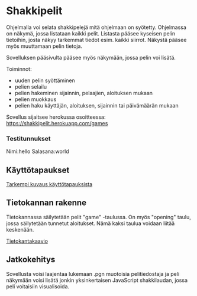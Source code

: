 # Shakkipelit

Ohjelmalla voi selata shakkipelejä mitä ohjelmaan on syötetty. Ohjelmassa on näkymä, jossa listataan kaikki pelit. Listasta pääsee kyseisen pelin tietoihin, josta näkyy tarkemmat tiedot esim. kaikki siirrot. Näkystä pääsee myös muuttamaan pelin tietoja.

Sovelluksen pääsivulta pääsee myös näkymään, jossa pelin voi lisätä.

Toiminnot:
- uuden pelin syöttäminen
- pelien selailu
- pelien hakeminen sijainnin, pelaajien, aloituksen mukaan
- pelien muokkaus
- pelien haku käyttäjän, aloituksen, sijainnin tai päivämäärän mukaan

Sovellus sijaitsee herokussa osoitteessa: https://shakkipelit.herokuapp.com/games

### Testitunnukset

Nimi:hello
Salasana:world

## Käyttötapaukset

[Tarkempi kuvaus käyttötapauksista](https://github.com/AlecSiikaluoma/Shakkipelit/blob/master/documentation/kayttotapaukset.md)

## Tietokannan rakenne

Tietokannassa säilytetään pelit "game" -taulussa. On myös "opening" taulu, jossa säilytetään tunnetut aloitukset. Nämä kaksi taulua voidaan liitää keskenään.

[Tietokantakaavio](https://github.com/AlecSiikaluoma/Shakkipelit/blob/master/documentation/tietokantakaavio.jpg)

## Jatkokehitys

Sovellusta voisi laajentaa lukemaan .pgn muotoisia pelitiedostaja ja peli näkymään voisi lisätä jonkin yksinkertaisen JavaScript shakkilaudan, jossa peli voitaisiin visualisoida.
